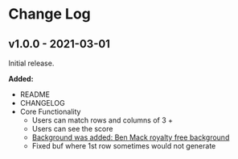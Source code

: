 # Change Log

## v1.0.0 - 2021-03-01

Initial release.

**Added:**
- README
- CHANGELOG
- Core Functionality 
    - Users can match rows and columns of 3 + 
    - Users can see the score 
    - [Background was added: Ben Mack royalty free background](https://www.pexels.com/photo/magnificent-view-of-ocean-beneath-light-pink-sky-5326901/)
    - Fixed buf where 1st row sometimes would not generate

